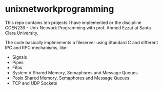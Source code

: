 unixnetworkprogramming
======================

This repo contains teh projects I have implemented or the discipline COEN236 - Unix Network Programming with prof. Ahmed Ezzat at Santa Clara University.

The code basically implmements a fileserver using Standard C and different IPC and RPC mechanisms, like:
- Signals
- Pipes
- Fifos
- System V Shared Memory, Semaphores and Message Queues
- Posix Shared Memory, Semaphores and Message Queues
- TCP and UDP Sockets
